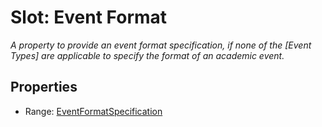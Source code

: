 # Slot: Event Format
_A property to provide an event format specification, if none of the [Event Types] are applicable to specify the format of an academic event._



<!-- no inheritance hierarchy -->


## Properties

 * Range: [EventFormatSpecification](EventFormatSpecification.md)







